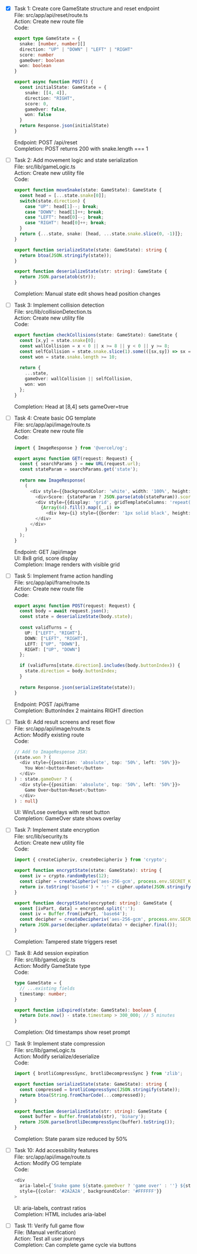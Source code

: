 - [x] Task 1: Create core GameState structure and reset endpoint  
  File: src/app/api/reset/route.ts  
  Action: Create new route file  
  Code:  
  ```typescript
  export type GameState = {
    snake: [number, number][]
    direction: "UP" | "DOWN" | "LEFT" | "RIGHT"
    score: number
    gameOver: boolean
    won: boolean
  }

  export async function POST() {
    const initialState: GameState = {
      snake: [[4, 4]],
      direction: "RIGHT",
      score: 0,
      gameOver: false,
      won: false
    }
    return Response.json(initialState)
  }
  ```  
  Endpoint: POST /api/reset  
  Completion: POST returns 200 with snake.length === 1

- [ ] Task 2: Add movement logic and state serialization  
  File: src/lib/gameLogic.ts  
  Action: Create new utility file  
  Code:  
  ```typescript
  export function moveSnake(state: GameState): GameState {
    const head = [...state.snake[0]];
    switch(state.direction) {
      case "UP": head[1]--; break;
      case "DOWN": head[1]++; break;
      case "LEFT": head[0]--; break;
      case "RIGHT": head[0]++; break;
    }
    return {...state, snake: [head, ...state.snake.slice(0, -1)]};
  }

  export function serializeState(state: GameState): string {
    return btoa(JSON.stringify(state));
  }

  export function deserializeState(str: string): GameState {
    return JSON.parse(atob(str));
  }
  ```  
  Completion: Manual state edit shows head position changes

- [ ] Task 3: Implement collision detection  
  File: src/lib/collisionDetection.ts  
  Action: Create new utility file  
  Code:  
  ```typescript
  export function checkCollisions(state: GameState): GameState {
    const [x,y] = state.snake[0];
    const wallCollision = x < 0 || x >= 8 || y < 0 || y >= 8;
    const selfCollision = state.snake.slice(1).some(([sx,sy]) => sx === x && sy === y);
    const won = state.snake.length >= 10;
    
    return {
      ...state,
      gameOver: wallCollision || selfCollision,
      won: won
    };
  }
  ```  
  Completion: Head at [8,4] sets gameOver=true

- [ ] Task 4: Create basic OG template  
  File: src/app/api/image/route.ts  
  Action: Create new route file  
  Code:  
  ```typescript
  import { ImageResponse } from '@vercel/og';

  export async function GET(request: Request) {
    const { searchParams } = new URL(request.url);
    const stateParam = searchParams.get('state');
    
    return new ImageResponse(
      (
        <div style={{backgroundColor: 'white', width: '100%', height: '100%'}}>
          <div>Score: {stateParam ? JSON.parse(atob(stateParam)).score : 0}</div>
          <div style={{display: 'grid', gridTemplateColumns: 'repeat(8, 50px)'}}>
            {Array(64).fill().map((_,i) => 
              <div key={i} style={{border: '1px solid black', height: 50}}/>)}
          </div>
        </div>
      )
    );
  }
  ```  
  Endpoint: GET /api/image  
  UI: 8x8 grid, score display  
  Completion: Image renders with visible grid

- [ ] Task 5: Implement frame action handling  
  File: src/app/api/frame/route.ts  
  Action: Create new route file  
  Code:  
  ```typescript
  export async function POST(request: Request) {
    const body = await request.json();
    const state = deserializeState(body.state);
    
    const validTurns = {
      UP: ["LEFT", "RIGHT"],
      DOWN: ["LEFT", "RIGHT"],
      LEFT: ["UP", "DOWN"],
      RIGHT: ["UP", "DOWN"]
    };

    if (validTurns[state.direction].includes(body.buttonIndex)) {
      state.direction = body.buttonIndex;
    }
    
    return Response.json(serializeState(state));
  }
  ```  
  Endpoint: POST /api/frame  
  Completion: ButtonIndex 2 maintains RIGHT direction

- [ ] Task 6: Add result screens and reset flow  
  File: src/app/api/image/route.ts  
  Action: Modify existing route  
  Code:  
  ```typescript
  // Add to ImageResponse JSX:
  {state.won ? (
    <div style={{position: 'absolute', top: '50%', left: '50%'}}>
      You Won!<button>Reset</button>
    </div>
  ) : state.gameOver ? (
    <div style={{position: 'absolute', top: '50%', left: '50%'}}>
      Game Over<button>Reset</button>
    </div>
  ) : null}
  ```  
  UI: Win/Lose overlays with reset button  
  Completion: GameOver state shows overlay

- [ ] Task 7: Implement state encryption  
  File: src/lib/security.ts  
  Action: Create new utility file  
  Code:  
  ```typescript
  import { createCipheriv, createDecipheriv } from 'crypto';

  export function encryptState(state: GameState): string {
    const iv = crypto.randomBytes(12);
    const cipher = createCipheriv('aes-256-gcm', process.env.SECRET_KEY!, iv);
    return iv.toString('base64') + ':' + cipher.update(JSON.stringify(state)) + cipher.final();
  }

  export function decryptState(encrypted: string): GameState {
    const [ivPart, data] = encrypted.split(':');
    const iv = Buffer.from(ivPart, 'base64');
    const decipher = createDecipheriv('aes-256-gcm', process.env.SECRET_KEY!, iv);
    return JSON.parse(decipher.update(data) + decipher.final());
  }
  ```  
  Completion: Tampered state triggers reset

- [ ] Task 8: Add session expiration  
  File: src/lib/gameLogic.ts  
  Action: Modify GameState type  
  Code:  
  ```typescript
  type GameState = {
    // ...existing fields
    timestamp: number;
  }

  export function isExpired(state: GameState): boolean {
    return Date.now() - state.timestamp > 300_000; // 5 minutes
  }
  ```  
  Completion: Old timestamps show reset prompt

- [ ] Task 9: Implement state compression  
  File: src/lib/gameLogic.ts  
  Action: Modify serialize/deserialize  
  Code:  
  ```typescript
  import { brotliCompressSync, brotliDecompressSync } from 'zlib';

  export function serializeState(state: GameState): string {
    const compressed = brotliCompressSync(JSON.stringify(state));
    return btoa(String.fromCharCode(...compressed));
  }

  export function deserializeState(str: string): GameState {
    const buffer = Buffer.from(atob(str), 'binary');
    return JSON.parse(brotliDecompressSync(buffer).toString());
  }
  ```  
  Completion: State param size reduced by 50%

- [ ] Task 10: Add accessibility features  
  File: src/app/api/image/route.ts  
  Action: Modify OG template  
  Code:  
  ```typescript
  <div 
    aria-label={`Snake game ${state.gameOver ? 'game over' : ''} ${state.won ? 'won' : ''}`}
    style={{color: '#2A2A2A', backgroundColor: '#FFFFFF'}}
  >
  ```  
  UI: aria-labels, contrast ratios  
  Completion: HTML includes aria-label

- [ ] Task 11: Verify full game flow  
  File: (Manual verification)  
  Action: Test all user journeys  
  Completion: Can complete game cycle via buttons
